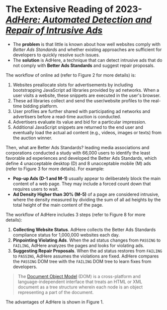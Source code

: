 # The Extensive Reading of 2023-[*AdHere: Automated Detection and Repair of Intrusive Ads*](https://ieeexplore.ieee.org/document/10172610)

- The **problem** is that little is known about how well websites comply with *Better Ads Standards* and whether existing approaches are sufficient for developers to quickly resolve such issues.
- The **solution** is AdHere, a technique that can detect intrusive ads that do not comply with **Better Ads Standards** and suggest repair proposals.

The workflow of online ad (refer to Figure 2 for more details) is:

1. Websites preallocate slots for advertisements by including bootstrapping JavaScript ad libraries provided by ad networks. When a user visits a website, these snippets are executed in the user's browser.
2. These ad libraries collect and send the user/website profiles to the real-time bidding platform.
3. User profiles are further shared with participating ad networks and advertisers before a read-time auction is conducted.
4. Advertisers evaluate its value and bid for a particular impression.
5. Additional JavaScript snippets are returned to the end user and eventually load the actual ad content (e.g., videos, images or texts) from the auction winner.

Then, what are Better Ads Standards? leading media associations and corporations conducted a study with 66,000 users to identify the least favorable ad experiences and developed the Better Ads Standards, which define 4 unacceptable desktop (D) and 8 unacceptable mobile (M) ads (refer to Figure 3 for more details). For example:

- **Pop-up Ads (D-1 and M-1)** usually appear to deliberately block the main content of a web page. They may include a forced count down that requires users to wait.
- **Ad Density Higher than 30% (M-5)** of a page are considered intrusive, where the density measured by dividing the sum of all ad heights by the total height of the main content of the page.

The workflow of AdHere includes 3 steps (refer to Figure 8 for more details):

1. **Collecting Website Status**. AdHere collects the Better Ads Standards compliance status for 1,000,000 websites each day.
2. **Pinpointing Violating Ads**. When the ad status changes from `PASSING` to `FAILING`, AdHere analyzes the pages and looks for violating ads.
3. **Suggesting Repair Proposals**. When the ad status restores from `FAILING` to `PASSING`, AdHere assumes the violations are fixed. AdHere compares the `PASSING` DOM tree with the `FAILING` DOM tree to learn fixes from developers.

> The [Document Object Model](https://en.wikipedia.org/wiki/Document_Object_Model) (DOM) is a cross-platform and language-independent interface that treats an HTML or XML document as a tree structure wherein each node is an object representing a part of the document.

The advantages of AdHere is shown in Figure 1.
